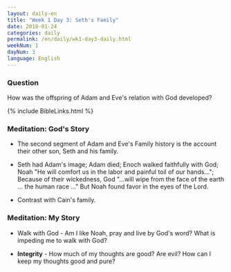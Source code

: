 ```yaml
---
layout: daily-en
title: "Week 1 Day 3: Seth's Family"
date: 2018-01-24
categories: daily
permalink: /en/daily/wk1-day3-daily.html
weekNum: 1
dayNum: 3
language: English
---
```


### Question     
How was the offspring of Adam and Eve's relation with God developed?

{% include BibleLinks.html %} 

### Meditation: God's Story   
+ The second segment of Adam and Eve's Family history is the account their other son, Seth and his family. 

+ Seth had Adam's image; Adam died; Enoch walked faithfully with God; Noah "He will comfort us in the labor and painful toil of our hands..."; Because of their wickedness, God "...will wipe from the face of the earth ... the human race ..." But Noah found favor in the eyes of the Lord.  

+ Contrast with Cain's family. 

### Meditation: My Story   
+ Walk with God - Am I like Noah, pray and live by God's word? What is impeding me to walk with God? 

+ **Integrity** - How much of my thoughts are good? Are evil? How can I keep my thoughts good and pure? 
